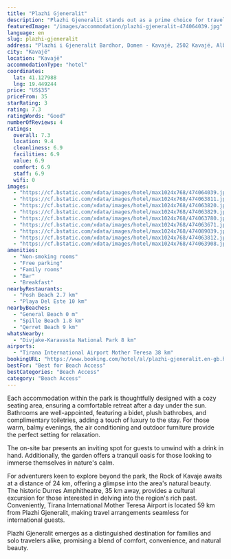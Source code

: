 ```yaml
---
title: "Plazhi Gjeneralit"
description: "Plazhi Gjeneralit stands out as a prime choice for travelers seeking a serene getaway, mere steps away from the inviting sands of General Beach."
featuredImage: "/images/accommodation/plazhi-gjeneralit-474064039.jpg"
language: en
slug: plazhi-gjeneralit
address: "Plazhi i Gjeneralit Bardhor, Domen - Kavajë, 2502 Kavajë, Albania"
city: "Kavajë"
location: "Kavajë"
accommodationType: "hotel"
coordinates:
  lat: 41.127988
  lng: 19.449244
price: "US$35"
priceFrom: 35
starRating: 3
rating: 7.3
ratingWords: "Good"
numberOfReviews: 4
ratings:
  overall: 7.3
  location: 9.4
  cleanliness: 6.9
  facilities: 6.9
  value: 6.9
  comfort: 6.9
  staff: 6.9
  wifi: 0
images:
  - "https://cf.bstatic.com/xdata/images/hotel/max1024x768/474064039.jpg?k=babfeeb84c67ca78a6c6f25ed690cbdcc587b7d3aceecc04c5532fa4298e1139&o=&hp=1"
  - "https://cf.bstatic.com/xdata/images/hotel/max1024x768/474063811.jpg?k=6a021c1c61ef6e53d986eb87379dde9f4692bb94bff5721e4d592f8143b39598&o=&hp=1"
  - "https://cf.bstatic.com/xdata/images/hotel/max1024x768/474063820.jpg?k=6be2318a60e3952ec60027f3a334c383e14dff0e0a010f1e0b173e6c7af4263d&o=&hp=1"
  - "https://cf.bstatic.com/xdata/images/hotel/max1024x768/474063829.jpg?k=a6d9e424f25fd1343b3c1d5bee98cd1fa8fbd06cb30c6836ca4d37f735b882b7&o=&hp=1"
  - "https://cf.bstatic.com/xdata/images/hotel/max1024x768/474063780.jpg?k=2fad63769ab62f3c25918db50f21dc887fd0acd7473a358fc8efa79759908213&o=&hp=1"
  - "https://cf.bstatic.com/xdata/images/hotel/max1024x768/474063671.jpg?k=112310bb22aa7a05becef66c70eaf35a8d57b31073b6fc6bddabaa23bb4f09c5&o=&hp=1"
  - "https://cf.bstatic.com/xdata/images/hotel/max1024x768/474089039.jpg?k=c0fc53226ba595984f05f2efd6b3ecdfa156f32d2408ec95727a35f93c34bd38&o=&hp=1"
  - "https://cf.bstatic.com/xdata/images/hotel/max1024x768/474063812.jpg?k=e2164d6d30235ac74b5a4027ef37189396e6252354a2092047e472fd81d2bc41&o=&hp=1"
  - "https://cf.bstatic.com/xdata/images/hotel/max1024x768/474063908.jpg?k=302699894fbe5f27d50129ab9cb14d935b49b198afa4a843bbf9e8349dce4021&o=&hp=1"
amenities:
  - "Non-smoking rooms"
  - "Free parking"
  - "Family rooms"
  - "Bar"
  - "Breakfast"
nearbyRestaurants:
  - "Posh Beach 2.7 km"
  - "Playa Del Este 10 km"
nearbyBeaches:
  - "General Beach 0 m"
  - "Spille Beach 1.8 km"
  - "Qerret Beach 9 km"
whatsNearby:
  - "Divjake-Karavasta National Park 8 km"
airports:
  - "Tirana International Airport Mother Teresa 38 km"
bookingURL: "https://www.booking.com/hotel/al/plazhi-gjeneralit.en-gb.html?aid=8035640"
bestFor: "Best for Beach Access"
bestCategories: "Beach Access"
category: "Beach Access"
---
```


Each accommodation within the park is thoughtfully designed with a cozy seating area, ensuring a comfortable retreat after a day under the sun. Bathrooms are well-appointed, featuring a bidet, plush bathrobes, and complimentary toiletries, adding a touch of luxury to the stay. For those warm, balmy evenings, the air conditioning and outdoor furniture provide the perfect setting for relaxation.

The on-site bar presents an inviting spot for guests to unwind with a drink in hand. Additionally, the garden offers a tranquil oasis for those looking to immerse themselves in nature's calm.

For adventurers keen to explore beyond the park, the Rock of Kavaje awaits at a distance of 24 km, offering a glimpse into the area's natural beauty. The historic Durres Amphitheatre, 35 km away, provides a cultural excursion for those interested in delving into the region's rich past. Conveniently, Tirana International Mother Teresa Airport is located 59 km from Plazhi Gjeneralit, making travel arrangements seamless for international guests.

Plazhi Gjeneralit emerges as a distinguished destination for families and solo travelers alike, promising a blend of comfort, convenience, and natural beauty.